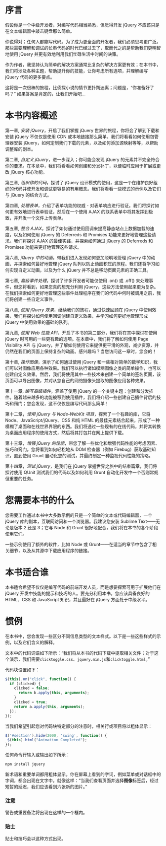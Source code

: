 # 序言

假设你是一个中级开发者，对编写代码相当熟悉，但觉得开发 jQuery 不应该只是在文本编辑器中敲击键盘那么简单。

你说得对；任何人都能写代码。为了成为更全面的开发者，我们必须思考更广泛。那些需要理解和调试的长串代码的时代已经过去了，取而代之的是帮助我们更明智地使用 jQuery 并更有效地利用我们忙碌生活中时间的决策。

作为作者，我坚持认为简单的解决方案通常比复杂的解决方案更有效；在本书中，我们将涉及各种主题，帮助提升你的技能，让你考虑所有选项，并理解编写 jQuery 代码的更多要点。

这将是一次很棒的旅程，比侦探小说的情节更扑朔迷离；问题是，“你准备好了吗？” 如果答案是肯定的，让我们开始吧…

# 本书内容概述

第一章, *安装 jQuery*，开启了我们掌握 jQuery 世界的旅程，你将会了解到下载和安装 jQuery 不仅仅是使用 CDN 或本地链接那么简单。我们将看看如何使用包管理器安装 jQuery，如何定制我们下载的元素，以及如何添加源映射等等，以帮助调整库的副本。

第二章, *自定义 jQuery*，进一步深入；你可能会发现 jQuery 的元素并不完全符合你的要求。在本章中，我们将看看如何创建和分发补丁，以便临时应用于扩展或更改 jQuery 核心功能。

第三章, *组织你的代码*，探讨了 jQuery 设计模式的使用，这是一个在维护良好组织的代码并使开发和调试更容易的有用概念。我们将看看一些模式的示例以及它们与 jQuery 的结合方式。

第四章, *处理表单*，介绍了表单功能的权威 - 对表单响应进行验证。我们将探讨如何更有效地进行表单验证，然后在一个使用 AJAX 的联系表单中将其发挥到极致，并开发一个文件上传表单。

第五章, *整合 AJAX*，探讨了如何通过使用回调来提高静态站点上数据加载的速度，以及如何使用 jQuery 的 Deferreds 和 Promises 功能来更好地管理这些请求。我们将探讨 AJAX 的最佳实践，并探索如何通过 jQuery 的 Deferreds 和 Promises 功能来更好地管理这些请求。

第六章, *jQuery 中的动画*，带我们进入发现如何更加聪明地管理 jQuery 中的动画，并探索如何最好地管理 jQuery 队列以防止动画积压的旅程。我们还将学习如何实现自定义动画，以及为什么 jQuery 并不总是移动页面元素的正确工具。

第七章, *高级事件处理*，探讨了许多开发者可能仅使用 .on() 或 .off() 来处理事件，但您将看到，如果您真的想充分利用 jQuery，这些方法使用起来更为复杂。在我们探索如何更好地管理这些事件处理程序在我们的代码中何时被调用之前，我们将创建一些自定义事件。

第八章, *使用 jQuery 效果*，继续我们的旅程，通过快速回顾在 jQuery 中使用效果，我们将探讨如何使用回调创建自定义效果，并学习如何更好地管理形成 jQuery 中使用效果的基础的队列。

第九章, *使用 Web 性能 API*，开启了本书的第二部分，我们将在其中探讨在使用 jQuery 时可用的一些更有趣的选项。在本章中，我们将了解如何使用 Page Visibility API 与 jQuery，并了解如何使用它来提供更平滑的外观，减少资源，并仍然在我们的页面上保持复杂的动画。感兴趣吗？当您访问这一章时，您会的！

第十章, *操作图像*，演示了如何通过使用 jQuery 和一些相对简单的数学知识，我们可以对图像应用各种效果。我们可以执行诸如模糊图像之类的简单操作，也可以创建自定义效果。然后，我们将使用其中一些技术来创建一个简单的签名页面，该页面可以导出图像，并对从您自己的网络摄像头提取的图像应用各种效果。

第十一章, *编写高级插件*，涵盖了使用 jQuery 的一个关键主题：创建和分发插件。随着越来越多的功能被移到使用插件，我们将介绍一些创建自己插件背后的技巧和窍门；您会发现，这不仅仅是编写代码那么简单！

第十二章，*使用 jQuery 与 Node-WebKit 项目*，探索了一个有趣的库，它将 Node、JavaScript/jQuery、CSS 和纯 HTML 的最佳元素结合起来，形成了一种模糊了桌面和在线世界界限的东西。我们将通过一些现有的在线代码，并将其转换为桌面应用程序的使用方式，然后将其打包并在网上提供下载。

第十三章，*增强 jQuery 的性能*，带您了解一些优化和增强代码性能的考虑因素、技巧和窍门。您将看到如何轻松地从 DOM 检查器（例如 Firebug）获取基础知识，直到使用 Grunt 自动化您的测试，并最终制定一种监视代码性能的策略。

第十四章，*测试 jQuery*，是我们在 jQuery 掌握世界之旅中的结束篇章，我们将探讨使用 QUnit 测试我们的代码以及如何利用 Grunt 自动化开发中一个否则常规但重要的任务。

# 您需要本书的什么

您需要工作通过本书中大多数示例的只是一个简单的文本或代码编辑器，一个 jQuery 库的副本，互联网访问和一个浏览器。我建议您安装 Sublime Text——无论是版本 2 还是 3；它与 Node 和 Grunt 很好地配合，我们将在本书的各个阶段使用它们。

一些示例使用了额外的软件，比如 Node 或 Grunt——在适当的章节中包含了相关细节，以及从其源中下载应用程序的链接。

# 本书适合谁

本书适合希望不仅仅是编写代码的前端开发人员，而是想要探索可用于扩展他们在 jQuery 开发中技能的提示和技巧的人。要充分利用本书，您应该具备良好的 HTML、CSS 和 JavaScript 知识，并且最好在 jQuery 方面处于中级水平。

# 惯例

在本书中，您会发现一些区分不同信息类型的文本样式。以下是一些这些样式的示例，以及它们含义的解释。

文本中的代码词语如下所示：“我们将从本书的代码下载中提取相关文件；对于这个演示，我们需要`clicktoggle.css`、`jquery.min.js`和`clicktoggle.html`。”

代码块设置如下：

```js
$(this).on("click", function() {
  if (clicked) {
    clicked = false;
      return b.apply(this, arguments);
    }
    clicked = true;
    return a.apply(this, arguments);
  });
});
```

当我们希望引起您对代码块特定部分的注意时，相关行或项目将以粗体显示：

```js
$('#section').hide(2000, 'swing', function() {
 $(this).html("Animation Completed");
});

```

任何命令行输入或输出如下所示：

```js
npm install jquery

```

新术语和重要单词都用粗体显示。你在屏幕上看到的字词，例如菜单或对话框中的字词，都会出现在文字中，就像这样：“当我们查看页面并选择**图像**标签后，经过短暂的延迟，我们应该看到六张新的图片。”

### 注意

警告或重要备注将出现在这样的一个框内。

### 贴士

贴士和技巧会以这种方式出现。
